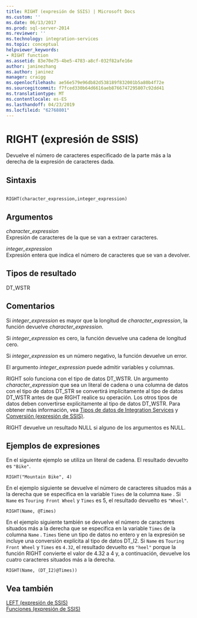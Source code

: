 ```yaml
---
title: RIGHT (expresión de SSIS) | Microsoft Docs
ms.custom: ''
ms.date: 06/13/2017
ms.prod: sql-server-2014
ms.reviewer: ''
ms.technology: integration-services
ms.topic: conceptual
helpviewer_keywords:
- RIGHT function
ms.assetid: 83e70e75-4be5-4783-a8cf-032f82afe16e
author: janinezhang
ms.author: janinez
manager: craigg
ms.openlocfilehash: ae56e579e96db82d538189f832001b5a80b4f72e
ms.sourcegitcommit: f7fced330b64d6616aeb8766747295807c92dd41
ms.translationtype: MT
ms.contentlocale: es-ES
ms.lasthandoff: 04/23/2019
ms.locfileid: "62768801"
---
```

# <a name="right-ssis-expression"></a>RIGHT (expresión de SSIS)
  Devuelve el número de caracteres especificado de la parte más a la derecha de la expresión de caracteres dada.  
  
## <a name="syntax"></a>Sintaxis  
  
```  
  
RIGHT(character_expression,integer_expression)  
```  
  
## <a name="arguments"></a>Argumentos  
 *character_expression*  
 Expresión de caracteres de la que se van a extraer caracteres.  
  
 *integer_expression*  
 Expresión entera que indica el número de caracteres que se van a devolver.  
  
## <a name="result-types"></a>Tipos de resultado  
 DT_WSTR  
  
## <a name="remarks"></a>Comentarios  
 Si *integer_expression* es mayor que la longitud de *character_expression*, la función devuelve *character_expression*.  
  
 Si *integer_expression* es cero, la función devuelve una cadena de longitud cero.  
  
 Si *integer_expression* es un número negativo, la función devuelve un error.  
  
 El argumento *integer_expression* puede admitir variables y columnas.  
  
 RIGHT solo funciona con el tipo de datos DT_WSTR. Un argumento *character_expression* que sea un literal de cadena o una columna de datos con el tipo de datos DT_STR se convertirá implícitamente al tipo de datos DT_WSTR antes de que RIGHT realice su operación. Los otros tipos de datos deben convertirse explícitamente al tipo de datos DT_WSTR. Para obtener más información, vea [Tipos de datos de Integration Services](../data-flow/integration-services-data-types.md) y [Conversión &#40;expresión de SSIS&#41;](cast-ssis-expression.md).  
  
 RIGHT devuelve un resultado NULL si alguno de los argumentos es NULL.  
  
## <a name="expression-examples"></a>Ejemplos de expresiones  
 En el siguiente ejemplo se utiliza un literal de cadena. El resultado devuelto es `"Bike"`.  
  
```  
RIGHT("Mountain Bike", 4)  
```  
  
 En el ejemplo siguiente se devuelve el número de caracteres situados más a la derecha que se especifica en la variable `Times` de la columna `Name` . Si `Name` es `Touring Front Wheel` y `Times` es 5, el resultado devuelto es `"Wheel"`.  
  
```  
RIGHT(Name, @Times)  
```  
  
 En el ejemplo siguiente también se devuelve el número de caracteres situados más a la derecha que se especifica en la variable `Times` de la columna `Name` . `Times` tiene un tipo de datos no entero y en la expresión se incluye una conversión explícita al tipo de datos DT_I2. Si `Name` es `Touring Front Wheel` y `Times` es `4.32`, el resultado devuelto es `"heel"` porque la función RIGHT convierte el valor de 4.32 a 4 y, a continuación, devuelve los cuatro caracteres situados más a la derecha.  
  
```  
RIGHT(Name, (DT_I2)@Times))  
```  
  
## <a name="see-also"></a>Vea también  
 [LEFT &#40;expresión de SSIS&#41;](left-ssis-expression.md)   
 [Funciones &#40;expresión de SSIS&#41;](functions-ssis-expression.md)  
  
  
